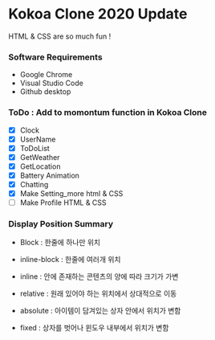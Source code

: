 # Kokoa Clone 2020 Update

HTML & CSS are so much fun !

### Software Requirements

- Google Chrome
- Visual Studio Code
- Github desktop

### ToDo : Add to momontum function in Kokoa Clone

- [x] Clock
- [x] UserName
- [x] ToDoList
- [x] GetWeather
- [x] GetLocation
- [x] Battery Animation
- [x] Chatting
- [x] Make Setting_more html & CSS
- [ ] Make Profile HTML & CSS

### Display Position Summary

- Block : 한줄에 하나만 위치
- inline-block : 한줄에 여러개 위치
- inline : 안에 존재하는 콘텐츠의 양에 따라 크기가 가변

- relative : 원래 있어야 하는 위치에서 상대적으로 이동
- absolute : 아이템이 담겨있는 상자 안에서 위치가 변함
- fixed : 상자를 벗어나 윈도우 내부에서 위치가 변함
